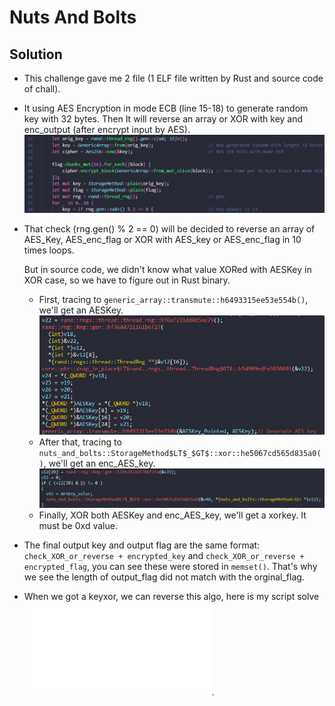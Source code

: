 # Nuts And Bolts

## Solution
- This challenge gave me 2 file (1 ELF file written by Rust and source code of chall).
- It using AES Encryption in mode ECB (line 15-18) to generate random key with 32 bytes. Then It will reverse an array or XOR with key and enc_output (after encrypt input by AES).
![ui](ui.png)
- That check (rng.gen<u8>() % 2 == 0) will be decided to reverse an array of AES_Key, AES_enc_flag or XOR with AES_key or AES_enc_flag in 10 times loops.

  But in source code, we didn't know what value XORed with AESKey in XOR case, so we have to figure out in Rust binary.
  * First, tracing to `generic_array::transmute::h6493315ee53e554b()`, we'll get an AESKey.
  ![aeskey](gen_aes_key.png)
  * After that, tracing to `nuts_and_bolts::StorageMethod$LT$_$GT$::xor::he5067cd565d835a0()`, we'll get an enc_AES_key.
  ![enc_aes_key](enc_aes_key.png)
  * Finally, XOR both AESKey and enc_AES_key, we'll get a xorkey. It must be 0xd value.
- The final output key and output flag are the same format: `check_XOR_or_reverse + encrypted_key` and `check_XOR_or_reverse + encrypted_flag`, you can see these were stored in `memset()`. That's why we see the length of output_flag did not match with the orginal_flag.
- When we got a keyxor, we can reverse this algo, here is my script solve ![solve](solve.py).
  
